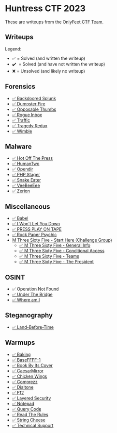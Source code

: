 # Huntress CTF 2023

These are writeups from the [OnlyFeet CTF Team](https://ctftime.org/team/144644).

## Writeups

Legend:

- ✅ = Solved (and written the writeup)
- ✔️ &nbsp;= Solved (and have not written the writeup)
- ❌ = Unsolved (and likely no writeup)

## Forensics

- [✅ Backdoored Splunk](./forensics/Backdoored-Splunk/README.md)
- [✅ Dumpster Fire](./forensics/Dumpster-Fire/README.md)
- [✅ Opposable Thumbs](./forensics/Opposable-Thumbs/README.md)
- [✅ Rogue Inbox](./forensics/Rogue-Inbox/README.md)
- [✅ Traffic](./forensics/Traffic/README.md)
- [✅ Tragedy Redux](./forensics/Tragedy-Redux/README.md)
- [✅ Wimble](./forensics/Wimble/README.md)

## Malware

- [✅ Hot Off The Press](./malware/Hot-Off-The-Press/README.md)
- [✅ HumanTwo](./malware/HumanTwo/README.md)
- [✅ Opendir](./malware/Opendir/README.md)
- [✅ PHP Stager](./malware/PHP-Stager/README.md)
- [✅ Snake Eater](./malware/Snake-Eater/README.md)
- [✅ VeeBeeEee](./malware/VeeBeeEee/README.md)
- [✅ Zerion](./malware/Zerion/README.md)

## Miscellaneous

- [✅ Babel](./miscellaneous/Babel/README.md)
- [✅ I Won't Let You Down](./miscellaneous/I-Wont-Let-You-Down/README.md)
- [✅ PRESS PLAY ON TAPE](./miscellaneous/PRESS-PLAY-ON-TAPE/README.md)
- [✅ Rock Paper Psychic](./miscellaneous/Rock-Paper-Psychic/README.md)
- [M Three Sixty Five - Start Here (Challenge Group)](./miscellaneous/M-Three-Sixty-Five-Start-Here/README.md)
  - [✅ M Three Sixty Five - General Info](./miscellaneous/M-Three-Sixty-Five-General-Info/README.md)
  - [✅ M Three Sixty Five - Conditional Access](./miscellaneous/M-Three-Sixty-Five-Conditional-Access/README.md)
  - [✅ M Three Sixty Five - Teams](./miscellaneous/M-Three-Sixty-Five-Teams/README.md)
  - [✅ M Three Sixty Five - The President](./miscellaneous/M-Three-Sixty-Five-The-President/README.md)

## OSINT

- [✅ Operation Not Found](./osint/Operation-Not-Found/README.md)
- [✅ Under The Bridge](./osint/Under-The-Bridge/README.md)
- [✅ Where am I](./osint/Where-am-I/README.md)

## Steganography

- [✅ Land-Before-Time](./steganography/Land-Before-Time/README.md)

## Warmups

- [✅ Baking](./warmups/Baking/README.md)
- [✅ BaseFFFF-1](./warmups/BaseFFFF-1/README.md)
- [✅ Book By Its Cover](./warmups/Book-By-Its-Cover/README.md)
- [✅ CaesarMirror](./warmups/CaesarMirror/README.md)
- [✅ Chicken Wings](./warmups/Chicken-Wings/README.md)
- [✅ Comprezz](./warmups/Comprezz/README.md)
- [✅ Dialtone](./warmups/Dialtone/README.md)
- [✅ F12](./warmups/F12/README.md)
- [✅ Layered Security](./warmups/Layered-Security/README.md)
- [✅ Notepad](./warmups/Notepad/README.md)
- [✅ Query Code](./warmups/Query-Code/README.md)
- [✅ Read The Rules](./warmups/Read-The-Rules/README.md)
- [✅ String Cheese](./warmups/String-Cheese/README.md)
- [✅ Technical Support](./warmups/Technical-Support/README.md)
